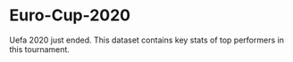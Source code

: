 # Euro-Cup-2020

Uefa 2020 just ended. This dataset contains key stats of top performers in this tournament.
